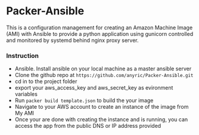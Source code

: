 # Packer-Ansible
This is a configuration management for creating an Amazon Machine Image (AMI) with Ansible to provide a python application using gunicorn controlled and monitored by systemd behind nginx proxy server.

### Instruction
* Ansible. Install ansible on your local machine as a master ansible server
* Clone the github repo at ```https://github.com/anyric/Packer-Ansible.git```
* cd in to the project folder
* export your aws_access_key and aws_secret_key as evironment variables
* Run ```packer build template.json``` to build the your image
* Navigate to your AWS account to create an instance of the image from My AMI
* Once your are done with creating the instance and is running, you can access the app from the public DNS or IP address provided
